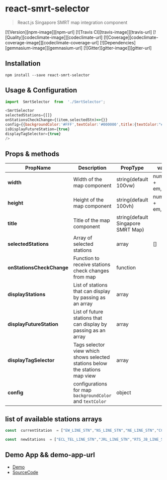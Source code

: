 
# react-smrt-selector
> React.js  Singapore SMRT map integration component

[![Version][npm-image]][npm-url] [![Travis CI][travis-image]][travis-url] [![Quality][codeclimate-image]][codeclimate-url] [![Coverage][codeclimate-coverage-image]][codeclimate-coverage-url] [![Dependencies][gemnasium-image]][gemnasium-url] [![Gitter][gitter-image]][gitter-url]





## Installation
```
npm install --save react-smrt-selector
```


## Usage & Configuration
````javascript
import  SmrtSelector  from  './SmrtSelector';

<SmrtSelector
selectedStations={[]}
onStationsCheckChange={(item,selectedStn)=>{}}
config={{backgroundColor:'#FFF',textColor:'#000000',title:{textColor:"#000000"}}}
isDisplayFutureStation={true}
displayTagSelector={true}
/>
````

## Props & methods
| PropName | Description|PropType | value | required
|--|--|--|--|--|
|**width** | Width of the map component  |	string(default 100vw)	| number + em,px,%,	|false
|**height** | Height of the map component  |	string(default 100vh)	| number + em,px,%,	|false
|**title** | Title of the map component  |	string(default Singapore SMRT Map)	| 	|false
|**selectedStations** | Array of selected stations  |	array	| []	|false
|**onStationsCheckChange** | Function to receive stations check changes from map  |	function| |True
|**displayStations** | List of  stations that can display by passing as an array |	array| |True
|**displayFutureStation** | List of future stations that can display by passing as an array |	array| |true
|**displayTagSelector** | Tags selector view which shows selected stations below the stations map view|	array| |false
|**config** | configurations for map ```backgroundColor``` and ```textColor```|	object| |false

 ## list of available stations arrays
 ```javascript
 const  currentStation  = ["EW_LINE_STN","NS_LINE_STN","NE_LINE_STN","CC_LINE_STN","DTL_LINE_STN","BP_LRT_LINE_STN","NS_SK_LRT_LINE_STN","NS_PG_LRT_LINE_STN"]

const  newStations  = ["ECL_TEL_LINE_STN","JRL_LINE_STN","RTS_JB_LINE_STN","CC_LINE_NEW_STN","DTL_LINE_NEW_STN","NE_LINE_NEW_STN"]
 ```
 
## Demo App && demo-app-url

* [Demo](https://winhtaikaung.github.io/sg-mrt-stations-selector/)
* [SourceCode](https://winhtaikaung.github.io/sg-mrt-stations-selector/)


